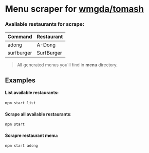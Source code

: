 # Menu scraper for [wmgda/tomash](https://github.com/wmgda/tomash)

### Avaliable restaurants for scrape:

| Command | Restaurant |
|---|---|
| adong | A-Dong |
| surfburger | SurfBurger |

> All generated menus you'll find in **menu** directory.

## Examples

#### List available restaurants:
```bash
npm start list
```

#### Scrape all available restaurants:
```bash
npm start
```

#### Scrapre restaurant menu:
```bash
npm start adong
```

